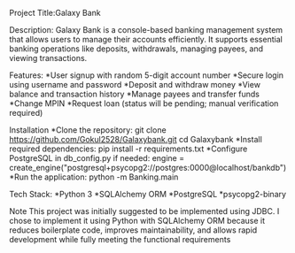 Project Title:Galaxy Bank

Description:
Galaxy Bank is a console-based banking management system that allows users to manage their accounts efficiently.
It supports essential banking operations like deposits, withdrawals, managing payees, and viewing transactions.

Features:
*User signup with random 5-digit account number
*Secure login using username and password
*Deposit and withdraw money
*View balance and transaction history
*Manage payees and transfer funds
*Change MPIN
*Request loan (status will be pending; manual verification required)

Installation
*Clone the repository:
      git clone https://github.com/Gokul2528/Galaxybank.git
      cd Galaxybank
*Install required dependencies:
     pip install -r requirements.txt
*Configure PostgreSQL in db_config.py if needed:
     engine = create_engine("postgresql+psycopg2://postgres:0000@localhost/bankdb")
*Run the application:
     python -m Banking.main

Tech Stack:
*Python 3
*SQLAlchemy ORM
*PostgreSQL
*psycopg2-binary

Note
This project was initially suggested to be implemented using JDBC.
I chose to implement it using Python with SQLAlchemy ORM because it reduces boilerplate code, improves maintainability, and allows rapid development while fully meeting the functional requirements
